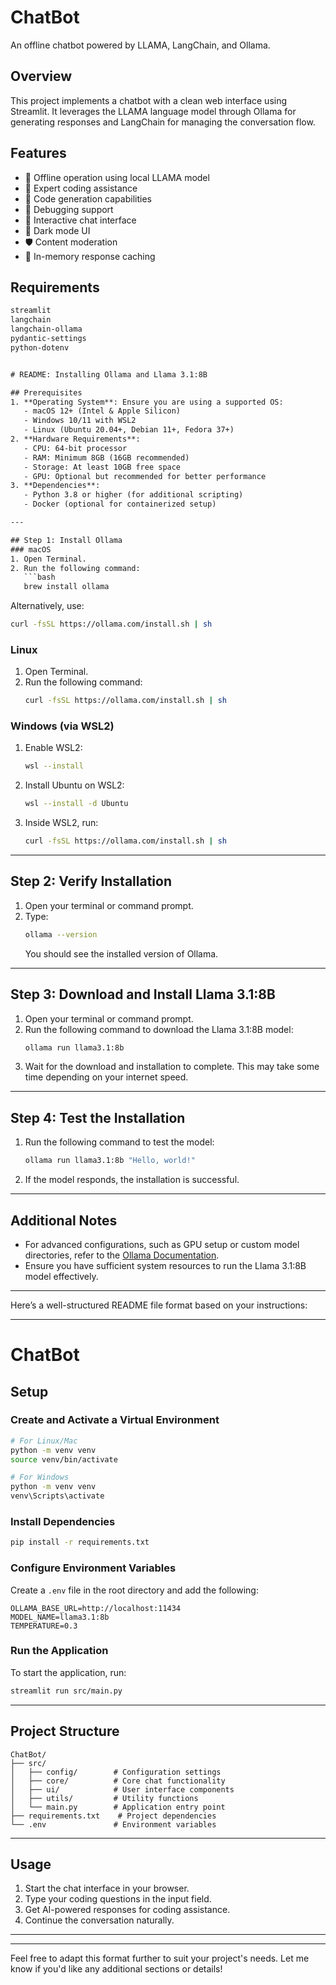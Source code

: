 # ChatBot

An offline chatbot powered by LLAMA, LangChain, and Ollama.

## Overview

This project implements a chatbot with a clean web interface using Streamlit. It leverages the LLAMA language model through Ollama for generating responses and LangChain for managing the conversation flow.

## Features

- 🤖 Offline operation using local LLAMA model
- 🎯 Expert coding assistance 
- 📝 Code generation capabilities
- 🐞 Debugging support
- 💬 Interactive chat interface
- 🎨 Dark mode UI
- 🛡️ Content moderation
- 💾 In-memory response caching

## Requirements

```txt
streamlit
langchain
langchain-ollama 
pydantic-settings
python-dotenv


# README: Installing Ollama and Llama 3.1:8B

## Prerequisites
1. **Operating System**: Ensure you are using a supported OS:
   - macOS 12+ (Intel & Apple Silicon)
   - Windows 10/11 with WSL2
   - Linux (Ubuntu 20.04+, Debian 11+, Fedora 37+)
2. **Hardware Requirements**:
   - CPU: 64-bit processor
   - RAM: Minimum 8GB (16GB recommended)
   - Storage: At least 10GB free space
   - GPU: Optional but recommended for better performance
3. **Dependencies**:
   - Python 3.8 or higher (for additional scripting)
   - Docker (optional for containerized setup)

---

## Step 1: Install Ollama
### macOS
1. Open Terminal.
2. Run the following command:
   ```bash
   brew install ollama
   ```
   Alternatively, use:
   ```bash
   curl -fsSL https://ollama.com/install.sh | sh
   ```

### Linux
1. Open Terminal.
2. Run the following command:
   ```bash
   curl -fsSL https://ollama.com/install.sh | sh
   ```

### Windows (via WSL2)
1. Enable WSL2:
   ```bash
   wsl --install
   ```
2. Install Ubuntu on WSL2:
   ```bash
   wsl --install -d Ubuntu
   ```
3. Inside WSL2, run:
   ```bash
   curl -fsSL https://ollama.com/install.sh | sh
   ```

---

## Step 2: Verify Installation
1. Open your terminal or command prompt.
2. Type:
   ```bash
   ollama --version
   ```
   You should see the installed version of Ollama.

---

## Step 3: Download and Install Llama 3.1:8B
1. Open your terminal or command prompt.
2. Run the following command to download the Llama 3.1:8B model:
   ```bash
   ollama run llama3.1:8b
   ```
3. Wait for the download and installation to complete. This may take some time depending on your internet speed.

---

## Step 4: Test the Installation
1. Run the following command to test the model:
   ```bash
   ollama run llama3.1:8b "Hello, world!"
   ```
2. If the model responds, the installation is successful.

---

## Additional Notes
- For advanced configurations, such as GPU setup or custom model directories, refer to the [Ollama Documentation](https://ollama.readthedocs.io/en/quickstart/).
- Ensure you have sufficient system resources to run the Llama 3.1:8B model effectively.

---


Here’s a well-structured README file format based on your instructions:

---

# ChatBot

## Setup

### Create and Activate a Virtual Environment
```bash
# For Linux/Mac
python -m venv venv
source venv/bin/activate

# For Windows
python -m venv venv
venv\Scripts\activate
```

### Install Dependencies
```bash
pip install -r requirements.txt
```

### Configure Environment Variables
Create a `.env` file in the root directory and add the following:
```
OLLAMA_BASE_URL=http://localhost:11434
MODEL_NAME=llama3.1:8b
TEMPERATURE=0.3
```

### Run the Application
To start the application, run:
```bash
streamlit run src/main.py
```

---

## Project Structure
```plaintext
ChatBot/
├── src/
│   ├── config/        # Configuration settings
│   ├── core/          # Core chat functionality 
│   ├── ui/            # User interface components
│   ├── utils/         # Utility functions
│   └── main.py        # Application entry point
├── requirements.txt    # Project dependencies
└── .env               # Environment variables
```

---

## Usage

1. Start the chat interface in your browser.
2. Type your coding questions in the input field.
3. Get AI-powered responses for coding assistance.
4. Continue the conversation naturally.

---


---

Feel free to adapt this format further to suit your project's needs. Let me know if you'd like any additional sections or details!

